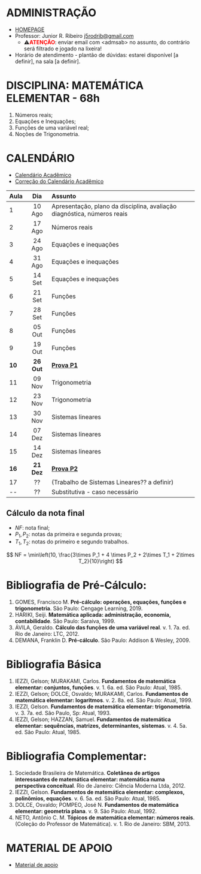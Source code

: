 <script type="text/x-mathjax-config">
MathJax.Hub.Config({tex2jax: {inlineMath: [['$','$'], ['\\(','\\)']]}});
</script>
<script type="text/javascript"
src="https://cdnjs.cloudflare.com/ajax/libs/mathjax/2.7.7/MathJax.js?config=TeX-AMS-MML_HTMLorMML">
</script>

# ADMINISTRAÇÃO
- [HOMEPAGE](https://esan.ufms.br/administracao-esan)
- Professor: Junior R. Ribeiro [j5rodrib@gmail.com](mailto:j5rodrib@gmail.com)
    - ⚠️<strong style="color:#ff0000;">ATENÇÃO</strong>: enviar email com \<admsab\> no assunto, do contrário será filtrado e jogado na lixeira!
- Horário de atendimento - plantão de dúvidas: estarei disponível [a definir], na sala [a definir].

# DISCIPLINA: MATEMÁTICA ELEMENTAR - 68h
1. Números reais;
2. Equações e Inequações;
3. Funções de uma variável real;
4. Noções de Trigonometria.

# CALENDÁRIO
- [Calendário Acadêmico](https://prograd.ufms.br/files/2023/08/Calendario2024-RESOLUCAO-COUN-n-294-de-25-08-2023.pdf)
- [Correção do Calendário Acadêmico](https://boletimoficial.ufms.br/bse/publicacao?id=526856)


| Aula   |    Dia     | Assunto                                                                 |
| :----- | :--------: | :---------------------------------------------------------------------- |
| 1      |   10 Ago   | Apresentação, plano da disciplina, avaliação diagnóstica, números reais |
| 2      |   17 Ago   | Números reais                                                           |
| 3      |   24 Ago   | Equações e inequações                                                   |
| 4      |   31 Ago   | Equações e inequações                                                   |
| 5      |   14 Set   | Equações e inequações                                                   |
| 6      |   21 Set   | Funções                                                                 |
| 7      |   28 Set   | Funções                                                                 |
| 8      |   05 Out   | Funções                                                                 |
| 9      |   19 Out   | Funções                                                                 |
| **10** | **26 Out** | [**Prova P1**](.)                                                       |
| 11     |   09 Nov   | Trigonometria                                                           |
| 12     |   23 Nov   | Trigonometria                                                           |
| 13     |   30 Nov   | Sistemas lineares                                                       |
| 14     |   07 Dez   | Sistemas lineares                                                       |
| 15     |   14 Dez   | Sistemas lineares                                                       |
| **16** | **21 Dez** | [**Prova P2**](.)                                                       |
| 17     |     ??     | (Trabalho de Sistemas Lineares?? a definir)                             |
| --     |     ??     | Substitutiva - caso necessário                                          |

## Cálculo da nota final

- $NF$: nota final;
- $P_1,P_2$: notas da primeira e segunda provas;
- $T_1,T_2$: notas do primeiro e segundo trabalhos.

$$ NF = \min\left(10, \frac{3\times P_1 + 4 \times P_2 + 2\times T_1 + 2\times T_2}{10}\right) $$


# Bibliografia de Pré-Cálculo:

1. GOMES, Francisco M. **Pré-cálculo: operações, equações, funções e trigonometria**. São Paulo: Cengage Learning, 2019.
2. HARIKI, Seiji. **Matemática aplicada: administração, economia, contabilidade**. São Paulo: Saraiva, 1999.
3. ÁVILA, Geraldo. **Cálculo das funções de uma variável real**. v. 1. 7a. ed. Rio de Janeiro: LTC, 2012.
4. DEMANA, Franklin D. **Pré-cálculo**. São Paulo: Addison & Wesley, 2009.


# Bibliografia Básica
1. IEZZI, Gelson; MURAKAMI, Carlos. **Fundamentos de matemática elementar: conjuntos, funções**. v. 1. 6a. ed. São Paulo: Atual, 1985.
2. IEZZI, Gelson; DOLCE, Osvaldo; MURAKAMI, Carlos. **Fundamentos de matemática elementar: logaritmos**. v. 2. 8a. ed. São Paulo: Atual, 1999.
3. IEZZI, Gelson. **Fundamentos de matemática elementar: trigonometria**. v. 3. 7a. ed. São Paulo, Sp: Atual, 1993.
4. IEZZI, Gelson; HAZZAN, Samuel. **Fundamentos de matemática elementar: sequências, matrizes, determinantes, sistemas**. v. 4. 5a. ed. São Paulo: Atual, 1985.


# Bibliografia Complementar:
1. Sociedade Brasileira de Matemática. **Coletânea de artigos interessantes de matemática elementar: matemática numa perspectiva conceitual**. Rio de Janeiro: Ciência Moderna Ltda, 2012.
2. IEZZI, Gelson. **Fundamentos de matemática elementar: complexos, polinômios, equações**. v. 6. 5a. ed. São Paulo: Atual, 1985.
3. DOLCE, Osvaldo; POMPEO, José N. **Fundamentos de matemática elementar: geometria plana**. v. 9. São Paulo: Atual, 1992.
4. NETO, Antônio C. M. **Tópicos de matemática elementar: números reais**. (Coleção do Professor de Matemática). v. 1. Rio de Janeiro: SBM, 2013.

# MATERIAL DE APOIO
 - [Material de apoio](https://j5rodrib.github.io/home/2024-ii/links-uteis.html)
